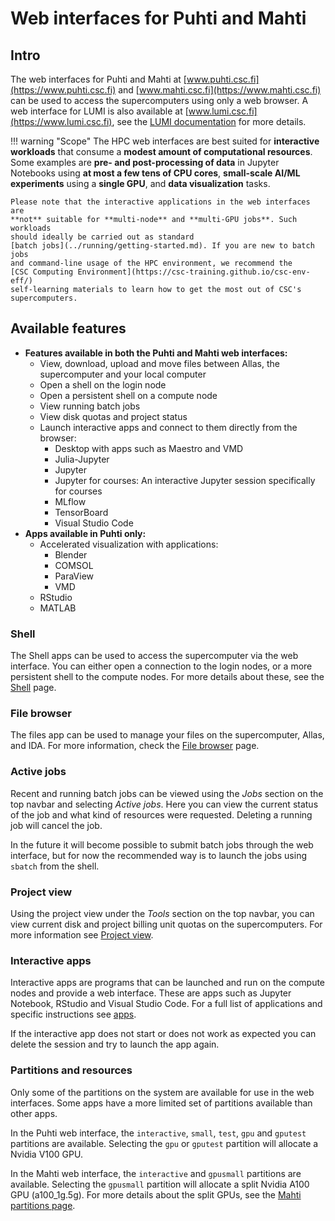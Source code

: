 # Web interfaces for Puhti and Mahti

## Intro

The web interfaces for Puhti and Mahti at [www.puhti.csc.fi](https://www.puhti.csc.fi) and
[www.mahti.csc.fi](https://www.mahti.csc.fi) can be used to access the supercomputers using only a
web browser. A web interface for LUMI is also available at [www.lumi.csc.fi](https://www.lumi.csc.fi),
see the [LUMI documentation](https://docs.lumi-supercomputer.eu/runjobs/webui/) for more details.

!!! warning "Scope"
    The HPC web interfaces are best suited for **interactive workloads** that
    consume a **modest amount of computational resources**. Some examples are
    **pre- and post-processing of data** in Jupyter Notebooks using
    **at most a few tens of CPU cores**, **small-scale AI/ML experiments**
    using a **single GPU**, and **data visualization** tasks.

    Please note that the interactive applications in the web interfaces are
    **not** suitable for **multi-node** and **multi-GPU jobs**. Such workloads
    should ideally be carried out as standard
    [batch jobs](../running/getting-started.md). If you are new to batch jobs
    and command-line usage of the HPC environment, we recommend the
    [CSC Computing Environment](https://csc-training.github.io/csc-env-eff/)
    self-learning materials to learn how to get the most out of CSC's
    supercomputers.

## Available features

- **Features available in both the Puhti and Mahti web interfaces:**
    - View, download, upload and move files between Allas, the supercomputer and your local computer
    - Open a shell on the login node
    - Open a persistent shell on a compute node
    - View running batch jobs
    - View disk quotas and project status
    - Launch interactive apps and connect to them directly from the browser:
        - Desktop with apps such as Maestro and VMD
        - Julia-Jupyter
        - Jupyter
        - Jupyter for courses: An interactive Jupyter session specifically for courses
        - MLflow
        - TensorBoard
        - Visual Studio Code
- **Apps available in Puhti only:**
    - Accelerated visualization with applications:
        - Blender
        - COMSOL
        - ParaView
        - VMD
    - RStudio
    - MATLAB

### Shell

The Shell apps can be used to access the supercomputer via the web interface. You can either open a
connection to the login nodes, or a more persistent shell to the compute nodes. For more details
about these, see the [Shell](shell.md) page.

### File browser

The files app can be used to manage your files on the supercomputer, Allas, and IDA. For more
information, check the [File browser](file-browser.md) page.

### Active jobs

Recent and running batch jobs can be viewed using the _Jobs_ section on the top navbar and selecting _Active jobs_. Here you can view the current status of the job and what kind of resources were requested. Deleting a running job will cancel the job. 

In the future it will become possible to submit batch jobs through the web interface, but for now the recommended way is to launch the jobs using `sbatch` from the shell.   

### Project view

Using the project view under the _Tools_ section on the top navbar, you can view 
current disk and project billing unit quotas on the supercomputers. For more information see [Project view](project-view.md).

### Interactive apps

Interactive apps are programs that can be launched and run on the compute nodes and provide a web interface.
These are apps such as Jupyter Notebook, RStudio and Visual Studio Code.
For a full list of applications and specific instructions see [apps](apps.md).

If the interactive app does not start or does not work as expected you can delete the session and try to launch the app again.

### Partitions and resources

Only some of the partitions on the system are available for use in the web interfaces. Some apps
have a more limited set of partitions available than other apps.

In the Puhti web interface, the `interactive`, `small`, `test`, `gpu` and `gputest` partitions are available.
Selecting the `gpu` or `gputest` partition will allocate a Nvidia V100 GPU.

In the Mahti web interface, the `interactive` and `gpusmall` partitions are available. Selecting the
`gpusmall` partition will allocate a split Nvidia A100 GPU (a100_1g.5g). For more details about the
split GPUs, see the [Mahti partitions page](../running/batch-job-partitions.md#mahti-partitions).
